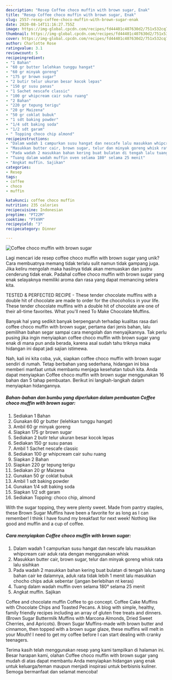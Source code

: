 ```yaml
---
description: "Resep Coffee choco muffin with brown sugar, Enak"
title: "Resep Coffee choco muffin with brown sugar, Enak"
slug: 2557-resep-coffee-choco-muffin-with-brown-sugar-enak
date: 2020-08-14T11:16:27.755Z
image: https://img-global.cpcdn.com/recipes/fd44401c407630d2/751x532cq70/coffee-choco-muffin-with-brown-sugar-foto-resep-utama.jpg
thumbnail: https://img-global.cpcdn.com/recipes/fd44401c407630d2/751x532cq70/coffee-choco-muffin-with-brown-sugar-foto-resep-utama.jpg
cover: https://img-global.cpcdn.com/recipes/fd44401c407630d2/751x532cq70/coffee-choco-muffin-with-brown-sugar-foto-resep-utama.jpg
author: Charlotte Rose
ratingvalue: 3.1
reviewcount: 5
recipeingredient:
- "1 Bahan"
- "60 gr butter lelehkan tunggu hangat"
- "60 gr minyak goreng"
- "175 gr brown sugar"
- "2 butir telur ukuran besar kocok lepas"
- "150 gr susu panas"
- "1 Sachet nescafe classic"
- "100 gr whipcream cair suhu ruang"
- "2 Bahan"
- "220 gr tepung terigu"
- "20 gr Maizena"
- "50 gr coklat bubuk"
- "1 sdt baking powder"
- "1/4 sdt baking soda"
- "1/2 sdt garam"
- " Topping choco chip almond"
recipeinstructions:
- "Dalam wadah 1 campurkan susu hangat dan nescafe lalu masukkan whipcream cair aduk rata dengan menggunakan whisk"
- "Masukkan butter cair, brown sugar, telur dan minyak goreng whisk rata lalu sisihkan"
- "Pada wadah 2 masukkan bahan kering buat bulatan di tengah lalu tuang bahan cair ke dalamnya, aduk rata tidak lebih 1 menit lalu masukkan chocho chips aduk sebentar (jangan berlebihan nt keras)"
- "Tuang dalam wadah muffin oven selama 180° selama 25 menit"
- "Angkat muffin. Sajikan"
categories:
- Resep
tags:
- coffee
- choco
- muffin

katakunci: coffee choco muffin 
nutrition: 235 calories
recipecuisine: Indonesian
preptime: "PT22M"
cooktime: "PT49M"
recipeyield: "3"
recipecategory: Dinner

---
```



![Coffee choco muffin with brown sugar](https://img-global.cpcdn.com/recipes/fd44401c407630d2/751x532cq70/coffee-choco-muffin-with-brown-sugar-foto-resep-utama.jpg)

Lagi mencari ide resep coffee choco muffin with brown sugar yang unik? Cara membuatnya memang tidak terlalu sulit namun tidak gampang juga. Jika keliru mengolah maka hasilnya tidak akan memuaskan dan justru cenderung tidak enak. Padahal coffee choco muffin with brown sugar yang enak selayaknya memiliki aroma dan rasa yang dapat memancing selera kita.

TESTED &amp; PERFECTED RECIPE - These tender chocolate muffins with a double hit of chocolate are made to order for the chocoholics in your life. These tender chocolate muffins with a double hit of chocolate are one of their all-time favorites. What you&#39;ll need To Make Chocolate Muffins.

Banyak hal yang sedikit banyak berpengaruh terhadap kualitas rasa dari coffee choco muffin with brown sugar, pertama dari jenis bahan, lalu pemilihan bahan segar sampai cara mengolah dan menyajikannya. Tak perlu pusing jika ingin menyiapkan coffee choco muffin with brown sugar yang enak di mana pun anda berada, karena asal sudah tahu triknya maka hidangan ini dapat jadi sajian istimewa.


Nah, kali ini kita coba, yuk, siapkan coffee choco muffin with brown sugar sendiri di rumah. Tetap berbahan yang sederhana, hidangan ini bisa memberi manfaat untuk membantu menjaga kesehatan tubuh kita. Anda dapat menyiapkan Coffee choco muffin with brown sugar menggunakan 16 bahan dan 5 tahap pembuatan. Berikut ini langkah-langkah dalam menyiapkan hidangannya.

<!--inarticleads1-->

##### Bahan-bahan dan bumbu yang diperlukan dalam pembuatan Coffee choco muffin with brown sugar:

1. Sediakan 1 Bahan
1. Gunakan 60 gr butter (lelehkan tunggu hangat)
1. Ambil 60 gr minyak goreng
1. Siapkan 175 gr brown sugar
1. Sediakan 2 butir telur ukuran besar kocok lepas
1. Sediakan 150 gr susu panas
1. Ambil 1 Sachet nescafe classic
1. Sediakan 100 gr whipcream cair suhu ruang
1. Siapkan 2 Bahan
1. Siapkan 220 gr tepung terigu
1. Sediakan 20 gr Maizena
1. Gunakan 50 gr coklat bubuk
1. Ambil 1 sdt baking powder
1. Gunakan 1/4 sdt baking soda
1. Siapkan 1/2 sdt garam
1. Sediakan  Topping: choco chip, almond


With the sugar topping, they were plenty sweet. Made from pantry staples, these Brown Sugar Muffins have been a favorite for as long as I can remember! I think I have found my breakfast for next week! Nothing like good and muffin and a cup of coffee. 

<!--inarticleads2-->

##### Cara menyiapkan Coffee choco muffin with brown sugar:

1. Dalam wadah 1 campurkan susu hangat dan nescafe lalu masukkan whipcream cair aduk rata dengan menggunakan whisk
1. Masukkan butter cair, brown sugar, telur dan minyak goreng whisk rata lalu sisihkan
1. Pada wadah 2 masukkan bahan kering buat bulatan di tengah lalu tuang bahan cair ke dalamnya, aduk rata tidak lebih 1 menit lalu masukkan chocho chips aduk sebentar (jangan berlebihan nt keras)
1. Tuang dalam wadah muffin oven selama 180° selama 25 menit
1. Angkat muffin. Sajikan


Coffee and chocolate muffin Coffee to go concept. Coffee Cake Muffins with Chocolate Chips and Toasted Pecans. A blog with simple, healthy, family friendly recipes including an array of gluten free treats and dinners. (Brown Sugar Buttermilk Muffins with Marcona Almonds, Dried Sweet Cherries, and Apricots). Brown Sugar Muffins-made with brown butter and cinnamon, then topped with a brown sugar glaze, these muffins will melt in your Mouth! I need to get my coffee before I can start dealing with cranky teenagers. 

Terima kasih telah menggunakan resep yang kami tampilkan di halaman ini. Besar harapan kami, olahan Coffee choco muffin with brown sugar yang mudah di atas dapat membantu Anda menyiapkan hidangan yang enak untuk keluarga/teman maupun menjadi inspirasi untuk berbisnis kuliner. Semoga bermanfaat dan selamat mencoba!
